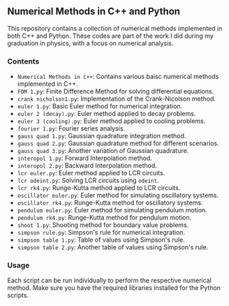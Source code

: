 ## Numerical Methods in C++ and Python
This repository contains a collection of numerical methods implemented in both C++ and Python. These codes are part of the work I did during my graduation in physics, with a focus on numerical analysis.

### Contents

- `Numerical Methods in C++`: Contains various baisc numerical methods implemented in C++.
- `FDM 1.py`: Finite Difference Method for solving differential equations.
- `crank nicholson1.py`: Implementation of the Crank-Nicolson method.
- `euler 1.py`: Basic Euler method for numerical integration.
- `euler 2 (decay).py`: Euler method applied to decay problems.
- `euler 3 (cooling).py`: Euler method applied to cooling problems.
- `fourier 1.py`: Fourier series analysis.
- `gauss quad 1.py`: Gaussian quadrature integration method.
- `gauss quad 2.py`: Gaussian quadrature method for different scenarios.
- `gauss quad 3.py`: Another variation of Gaussian quadrature.
- `interopol 1.py`: Forward Interpolation method.
- `interopol 2.py`: Backward Interpolation method.
- `lcr euler.py`: Euler method applied to LCR circuits.
- `lcr odeint.py`: Solving LCR circuits using `odeint`.
- `lcr rk4.py`: Runge-Kutta method applied to LCR circuits.
- `oscillator euler.py`: Euler method for simulating oscillatory systems.
- `oscillator rk4.py`: Runge-Kutta method for oscillatory systems.
- `pendulum euler.py`: Euler method for simulating pendulum motion.
- `pendulum rk4.py`: Runge-Kutta method for pendulum motion.
- `shoot 1.py`: Shooting method for boundary value problems.
- `simpson rule.py`: Simpson's rule for numerical integration.
- `simpson table 1.py`: Table of values using Simpson's rule.
- `simpson table 2.py`: Another table of values using Simpson's rule.

### Usage

Each script can be run individually to perform the respective numerical method. Make sure you have the required libraries installed for the Python scripts.
